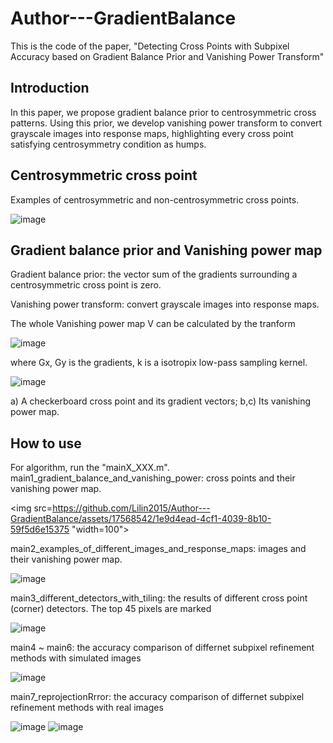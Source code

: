 # Author---GradientBalance
This is the code of the paper, "Detecting Cross Points with Subpixel Accuracy based on Gradient Balance Prior and Vanishing Power Transform"
## Introduction
In this paper, we propose gradient balance prior to centrosymmetric cross patterns. Using this prior, we develop vanishing power transform to convert grayscale images into response maps, highlighting every cross point satisfying centrosymmetry condition as humps.

## Centrosymmetric cross point
Examples of centrosymmetric and non-centrosymmetric cross points.

![image](https://github.com/Lilin2015/Author---GradientBalance/assets/17568542/b5b4c371-361d-410e-b233-30f279b76e7a)

## Gradient balance prior and Vanishing power map
Gradient balance prior: the vector sum of the gradients surrounding a centrosymmetric cross point is zero.

Vanishing power transform: convert grayscale images into response maps.

The whole Vanishing power map V can be calculated by the tranform

![image](https://user-images.githubusercontent.com/17568542/201604838-ff0e3855-953f-48ef-a400-cc292c80582c.png)

where Gx, Gy is the gradients, k is a isotropix low-pass sampling kernel.   

![image](https://user-images.githubusercontent.com/17568542/201600973-15d49af0-f23b-4c0c-a457-6af49e3cd324.png)

a) A checkerboard cross point and its gradient vectors; 
b,c) Its vanishing power map.

## How to use
For algorithm, run the "mainX_XXX.m".
main1_gradient_balance_and_vanishing_power: cross points and their vanishing power map.

<img src=https://github.com/Lilin2015/Author---GradientBalance/assets/17568542/1e9d4ead-4cf1-4039-8b10-59f5d6e15375 "width=100">

main2_examples_of_different_images_and_response_maps: images and their vanishing power map.

![image](https://github.com/Lilin2015/Author---GradientBalance/assets/17568542/64b875f8-03b7-4130-98a5-db672af61760)

main3_different_detectors_with_tiling: the results of different cross point (corner) detectors. The top 45 pixels
are marked

![image](https://github.com/Lilin2015/Author---GradientBalance/assets/17568542/167f0a2f-dd13-4fa8-a738-40615d3b4453)

main4 ~ main6: the accuracy comparison of differnet subpixel refinement methods with simulated images

![image](https://github.com/Lilin2015/Author---GradientBalance/assets/17568542/ef40c711-a93c-41a7-a723-7ab8d49bb70b)

main7_reprojectionRrror: the accuracy comparison of differnet subpixel refinement methods with real images

![image](https://github.com/Lilin2015/Author---GradientBalance/assets/17568542/eb8e7cfc-1c0e-4039-8877-39a8ec9bb36a)
![image](https://github.com/Lilin2015/Author---GradientBalance/assets/17568542/b5ed1105-3de9-4840-9eb3-734d3d6d49cf)
